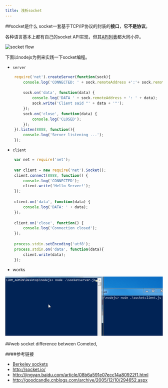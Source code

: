 ```yaml
---
title: 浅析socket
---
```

##socket是什么
socket一套基于TCP/IP协议的封装的**接口**，**它不是协议**。

各种语言基本上都有自己的socket API实现，但其[API列表](http://en.wikipedia.org/wiki/Berkeley_sockets#Socket_API_functions)都大同小异。

![socket flow](http://upload.wikimedia.org/wikipedia/commons/a/a1/InternetSocketBasicDiagram_zhtw.png)

下面以nodejs为例来实践一下socket编程。
- `server`

```javascript
    require('net').createServer(function(sock){
        console.log('CONNECTED: ' + sock.remoteAddress +':'+ sock.remotePort);

        sock.on('data', function(data) {
            console.log('DATA ' + sock.remoteAddress + ': ' + data);
            sock.write('Client said "' + data + '"');
        });
        sock.on('close', function(data) {
            console.log('CLOSED');
        });
    }).listen(8888, function(){
        console.log('Server listening ...');
    });

```

- `client`

```javascript
    var net = require('net');

    var client = new require('net').Socket();
    client.connect(8888, function() {
        console.log('CONNECTED');
        client.write('Hello Server!');
    });

    client.on('data', function(data) {
        console.log('DATA: ' + data);
    });

    client.on('close', function() {
        console.log('Connection closed');
    });

    process.stdin.setEncoding('utf8');
    process.stdin.on('data', function(data){
        client.write(data);
    });
```
- works

![socket demo](../images/res/socket-demo.gif)

##web socket
difference between Cometed,

####参考链接
- [Berkeley sockets](http://en.wikipedia.org/wiki/Berkeley_sockets)
- http://socket.io/
- http://jingyan.baidu.com/article/08b6a591e07ecc14a80922f1.html
- http://goodcandle.cnblogs.com/archive/2005/12/10/294652.aspx